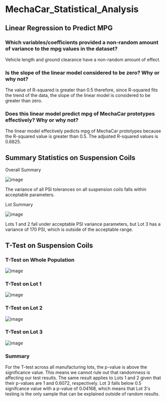 # MechaCar_Statistical_Analysis

## Linear Regression to Predict MPG

### Which variables/coefficients provided a non-random amount of variance to the mpg values in the dataset?
Vehicle length and ground clearance have a non-random amount of effect.

### Is the slope of the linear model considered to be zero? Why or why not?
The value of R-squared is greater than 0.5 therefore, since R-squared fits the trend of the data, the slope of the linear model is considered to be greater than zero.

### Does this linear model predict mpg of MechaCar prototypes effectively? Why or why not?
The linear model effectively pedicts mpg of MechaCar prototypes because the R-squared value is greater than 0.5. The adjusted R-squared values is 0.6825.

## Summary Statistics on Suspension Coils
Overall Summary

![image](https://user-images.githubusercontent.com/91761393/161443406-0b5c72bc-816e-4994-a0ee-f2de63c07e19.png)

The variance of all PSI tolerances on all suspension coils falls within acceptable parameters.

Lot Summary

![image](https://user-images.githubusercontent.com/91761393/161443432-a4c727db-e7a8-4f59-a92f-689f590f921b.png)

Lots 1 and 2 fall under acceptable PSI variance parameters, but Lot 3 has a variance of 170 PSI, which is outside of the acceptable range. 

## T-Test on Suspension Coils

### T-Test on Whole Population

![image](https://user-images.githubusercontent.com/91761393/161443625-86ee8861-eb1a-4ab9-a810-781c14e8e402.png)


### T-Test on Lot 1

![image](https://user-images.githubusercontent.com/91761393/161443610-e5474cb0-b68e-457b-b041-bb806f8f68e0.png)



### T-Test on Lot 2

![image](https://user-images.githubusercontent.com/91761393/161443633-a8e73425-57ed-465f-bc13-a55791bd75a1.png)



### T-Test on Lot 3

![image](https://user-images.githubusercontent.com/91761393/161443645-5f4426a9-dc55-4b44-8c75-d9f9556ad01e.png)


### Summary
For the T-test across all manufacturing lots, the p-value is above the significance value. This means we cannot rule out that randomness is affecting our test results. The same result applies to Lots 1 and 2 given that their p-values are 1 and 0.6072, respectively. Lot 3 falls below 0.5 signifcance value with a p-value of 0.04168, which means that Lot 3's testing is the only sample that can be explained outside of random results. 

##

